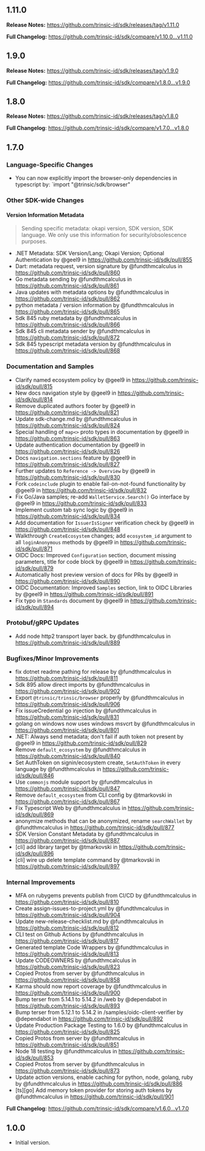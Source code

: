 ## 1.11.0
**Release Notes:** https://github.com/trinsic-id/sdk/releases/tag/v1.11.0

**Full Changelog:** https://github.com/trinsic-id/sdk/compare/v1.10.0...v1.11.0

## 1.9.0
**Release Notes:** https://github.com/trinsic-id/sdk/releases/tag/v1.9.0

**Full Changelog:** https://github.com/trinsic-id/sdk/compare/v1.8.0...v1.9.0

## 1.8.0
**Release Notes:** https://github.com/trinsic-id/sdk/releases/tag/v1.8.0

**Full Changelog**: https://github.com/trinsic-id/sdk/compare/v1.7.0...v1.8.0

## 1.7.0

### Language-Specific Changes
* You can now explicitly import the browser-only dependencies in typescript by: `import "@trinsic/sdk/browser"

### Other SDK-wide Changes
#### Version Information Metadata
> Sending specific metadata: okapi version, SDK version, SDK language. We only use this information for security/obsolescence purposes.
* .NET Metadata: SDK Version/Lang; Okapi Version; Optional Authentication by @geel9 in https://github.com/trinsic-id/sdk/pull/855
* Dart: metadata request, version signature by @fundthmcalculus in https://github.com/trinsic-id/sdk/pull/860
* Go metadata sending by @fundthmcalculus in https://github.com/trinsic-id/sdk/pull/861
* Java updates with metadata options by @fundthmcalculus in https://github.com/trinsic-id/sdk/pull/862
* python metadata / version information by @fundthmcalculus in https://github.com/trinsic-id/sdk/pull/865
* Sdk 845 ruby metadata by @fundthmcalculus in https://github.com/trinsic-id/sdk/pull/866
* Sdk 845 cli metadata sender by @fundthmcalculus in https://github.com/trinsic-id/sdk/pull/872
* Sdk 845 typescript metadata version by @fundthmcalculus in https://github.com/trinsic-id/sdk/pull/868


### Documentation and Samples
* Clarify named ecosystem policy by @geel9 in https://github.com/trinsic-id/sdk/pull/815
* New docs navigation style by @geel9 in https://github.com/trinsic-id/sdk/pull/814
* Remove duplicated authors footer by @geel9 in https://github.com/trinsic-id/sdk/pull/821
* Update sdk-change.md by @fundthmcalculus in https://github.com/trinsic-id/sdk/pull/824
* Special handling of `map<>` proto types in documentation by @geel9 in https://github.com/trinsic-id/sdk/pull/863
* Update authentication documentation by @geel9 in https://github.com/trinsic-id/sdk/pull/826
* Docs `navigation.sections` feature by @geel9 in https://github.com/trinsic-id/sdk/pull/827
* Further updates to `Reference -> Overview` by @geel9 in https://github.com/trinsic-id/sdk/pull/830
* Fork `codeinclude` plugin to enable fail-on-not-found functionality by @geel9 in https://github.com/trinsic-id/sdk/pull/832
* Fix Go/Java samples; re-add `WalletService.Search()` Go interface by @geel9 in https://github.com/trinsic-id/sdk/pull/833
* Implement custom tab sync logic by @geel9 in https://github.com/trinsic-id/sdk/pull/834
* Add documentation for `IssuerIsSigner` verification check by @geel9 in https://github.com/trinsic-id/sdk/pull/848
* Walkthrough `CreateEcosystem` changes; add `ecosystem_id` argument to all `loginAnonymous` methods by @geel9 in https://github.com/trinsic-id/sdk/pull/871
* OIDC Docs: Improved `Configuration` section, document missing parameters, title for code block by @geel9 in https://github.com/trinsic-id/sdk/pull/879
* Automatically host preview version of docs for PRs by @geel9 in https://github.com/trinsic-id/sdk/pull/890
* OIDC Documentation: Improved `Samples` section, link to OIDC Libraries by @geel9 in https://github.com/trinsic-id/sdk/pull/891
* Fix typo in `Standards` document by @geel9 in https://github.com/trinsic-id/sdk/pull/894


### Protobuf/gRPC Updates
* Add node http2 transport layer back. by @fundthmcalculus in https://github.com/trinsic-id/sdk/pull/889


### Bugfixes/Minor Improvements
* fix dotnet readme pathing for release by @fundthmcalculus in https://github.com/trinsic-id/sdk/pull/811
* Sdk 895 allow direct imports by @fundthmcalculus in https://github.com/trinsic-id/sdk/pull/902
* Export `@trinsic/trinsic/browser` properly by @fundthmcalculus in https://github.com/trinsic-id/sdk/pull/906
* Fix issueCredential go injection by @fundthmcalculus in https://github.com/trinsic-id/sdk/pull/831
* golang on windows now uses windows msvcrt by @fundthmcalculus in https://github.com/trinsic-id/sdk/pull/801
* .NET: Always send metadata; don't fail if auth token not present by @geel9 in https://github.com/trinsic-id/sdk/pull/829
* Remove `default_ecosystem` by @fundthmcalculus in https://github.com/trinsic-id/sdk/pull/840
* Set AuthToken on signin/ecosystem create, `SetAuthToken` in every language by @fundthmcalculus in https://github.com/trinsic-id/sdk/pull/846
* Use `commonjs` module support by @fundthmcalculus in https://github.com/trinsic-id/sdk/pull/847
* Remove `default_ecosystem` from CLI config by @tmarkovski in https://github.com/trinsic-id/sdk/pull/867
* Fix Typescript Web by @fundthmcalculus in https://github.com/trinsic-id/sdk/pull/869
* anonymize methods that can be anonymized, rename `searchWallet` by @fundthmcalculus in https://github.com/trinsic-id/sdk/pull/877
* SDK Version Constant Metadata by @fundthmcalculus in https://github.com/trinsic-id/sdk/pull/887
* [cli] add library target by @tmarkovski in https://github.com/trinsic-id/sdk/pull/896
* [cli] wire up delete template command by @tmarkovski in https://github.com/trinsic-id/sdk/pull/897


### Internal Improvements
* MFA on rubygems prevents publish from CI/CD by @fundthmcalculus in https://github.com/trinsic-id/sdk/pull/810
* Create assign-issues-to-project.yml by @fundthmcalculus in https://github.com/trinsic-id/sdk/pull/904
* Update new-release-checklist.md by @fundthmcalculus in https://github.com/trinsic-id/sdk/pull/812
* CLI test on Github Actions by @fundthmcalculus in https://github.com/trinsic-id/sdk/pull/817
* Generated template Code Wrappers by @fundthmcalculus in https://github.com/trinsic-id/sdk/pull/813
* Update CODEOWNERS by @fundthmcalculus in https://github.com/trinsic-id/sdk/pull/823
* Copied Protos from server by @fundthmcalculus in https://github.com/trinsic-id/sdk/pull/858
* Karma should now report coverage by @fundthmcalculus in https://github.com/trinsic-id/sdk/pull/900
* Bump terser from 5.14.1 to 5.14.2 in /web by @dependabot in https://github.com/trinsic-id/sdk/pull/893
* Bump terser from 5.12.1 to 5.14.2 in /samples/oidc-client-verifier by @dependabot in https://github.com/trinsic-id/sdk/pull/892
* Update Production Package Testing to 1.6.0 by @fundthmcalculus in https://github.com/trinsic-id/sdk/pull/825
* Copied Protos from server by @fundthmcalculus in https://github.com/trinsic-id/sdk/pull/851
* Node 18 testing by @fundthmcalculus in https://github.com/trinsic-id/sdk/pull/853
* Copied Protos from server by @fundthmcalculus in https://github.com/trinsic-id/sdk/pull/873
* Update action versions, enable caching for python, node, golang, ruby by @fundthmcalculus in https://github.com/trinsic-id/sdk/pull/886
* [ts][go] Add memory token provider for storing auth tokens by @fundthmcalculus in https://github.com/trinsic-id/sdk/pull/901



**Full Changelog**: https://github.com/trinsic-id/sdk/compare/v1.6.0...v1.7.0

## 1.0.0

- Initial version.
